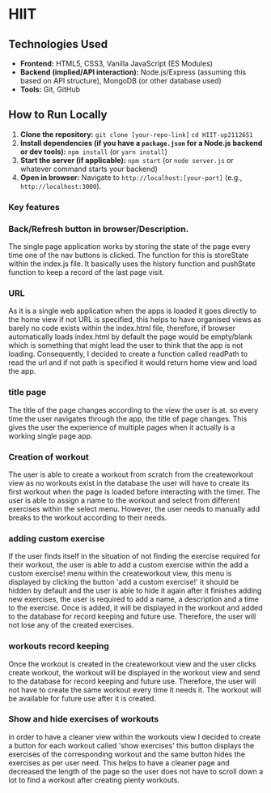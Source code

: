 # HIIT 

## Technologies Used

* **Frontend:** HTML5, CSS3, Vanilla JavaScript (ES Modules)
* **Backend (implied/API interaction):** Node.js/Express (assuming this based on API structure), MongoDB (or other database used)
* **Tools:** Git, GitHub

## How to Run Locally

1.  **Clone the repository:**
    `git clone [your-repo-link]`
    `cd HIIT-up2112651`
2.  **Install dependencies (if you have a `package.json` for a Node.js backend or dev tools):**
    `npm install` (or `yarn install`)
3.  **Start the server (if applicable):**
    `npm start` (or `node server.js` or whatever command starts your backend)
4.  **Open in browser:** Navigate to `http://localhost:[your-port]` (e.g., `http://localhost:3000`).


### Key features

### Back/Refresh button in browser/Description.
The single page application works by storing the state of the page every time one of the nav buttons is clicked. The function for this is storeState within the index.js file. It basically uses the history function and pushState function to keep a record of the last page visit. 


### URL
As it is a single web application when the apps is loaded it goes directly to the home view if not URL is specified, this helps to have organised views as barely no code exists within the index.html file, therefore, if browser automatically loads index.html by default the page would be empty/blank which is something that might lead the user to think that the app is not loading. Consequently, I decided to create a function called readPath to read the url and if not path is specified it would return home view and load the app.

### title page
The title of the page changes according to the view the user is at. so every time the user navigates through the app, the title of page changes. This gives the user the experience of multiple pages when it actually is a working single page app.

### Creation of workout
The user is able to create a workout from scratch from the createworkout view as no workouts exist in the database the user will have to create its first workout when the page is loaded before interacting with the timer. The user is able to assign a name to the workout and select from different exercises within the select menu. However, the user needs to manually add breaks to the workout according to their needs.

### adding custom exercise
If the user finds itself in the situation of not finding the exercise required for their workout, the user is able to add a custom exercise within the add a custom exercise! menu within the createworkout view, this menu is displayed by clicking the button 'add a custom exercise!' it should be hidden by default and the user is able to hide it again after it finishes adding new exercises, the user is required to add a name, a description and a time to the exercise. Once is added, it will be displayed in the workout and added to the database for record keeping and future use. Therefore, the user will not lose any of the created exercises.

### workouts record keeping
Once the workout is created in the createworkout view and the user clicks create workout, the workout will be displayed in the workout view and send to the database for record keeping and future use. Therefore, the user will not have to create the same workout every time it needs it. The workout will be available for future use after it is created.

### Show and hide exercises of workouts
in order to have a cleaner view within the workouts view I decided to create a button for each workout called 'show exercises' this button displays the exercises of the corresponding workout and the same button hides the exercises as per user need. This helps to have a cleaner page and decreased the length of the page so the user does not have to scroll down a lot to find a workout after creating plenty workouts.
